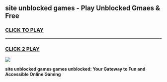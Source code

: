 
## site unblocked games - Play Unblocked Gmaes & Free
<h3>
<a href="https://news.freeplayer.one?title=site_unblocked_games&ref=23F">CLICK TO PLAY</a></h3>
<hr>

<h3>
<a href="https://news.freeplayer.one?title=site_unblocked_games&ref=23F">CLICK 2 PLAY</a>
  
</h3>

<a href="https://news.freeplayer.one?title=site_unblocked_games&ref=23F/"><img src="https://clearcache.store/games.png"></a>


**site unblocked games games unblocked: Your Gateway to Fun and Accessible Online Gaming**
